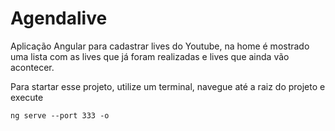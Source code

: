 # Agendalive

Aplicação Angular para cadastrar lives do Youtube, na home é mostrado uma lista com as lives que já foram realizadas e lives que ainda vão acontecer.

Para startar esse projeto, utilize um terminal, navegue até a raiz do projeto e execute 
```
ng serve --port 333 -o
```